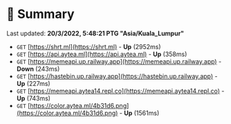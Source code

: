 # 📖 Summary
Last updated: **20/3/2022, 5:48:21 PTG "Asia/Kuala_Lumpur"**

- `GET` [https://shrt.ml](https://shrt.ml) - **Up** (2952ms)
- `GET` [https://api.aytea.ml](https://api.aytea.ml) - **Up** (358ms)
- `GET` [https://memeapi.up.railway.app](https://memeapi.up.railway.app) - **Down** (243ms)
- `GET` [https://hastebin.up.railway.app](https://hastebin.up.railway.app) - **Up** (227ms)
- `GET` [https://memeapi.aytea14.repl.co](https://memeapi.aytea14.repl.co) - **Up** (743ms)
- `GET` [https://color.aytea.ml/4b31d6.png](https://color.aytea.ml/4b31d6.png) - **Up** (1561ms)
